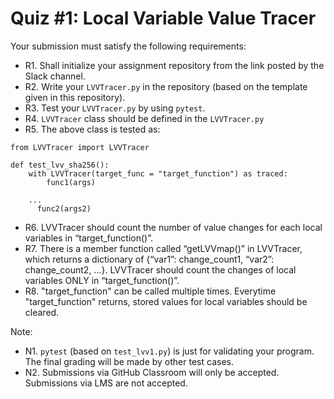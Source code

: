 # Quiz #1: Local Variable Value Tracer


Your submission must satisfy the following requirements:

* R1. Shall initialize your assignment repository from the link posted by the Slack channel.
* R2. Write your `LVVTracer.py` in the repository (based on the template given in this repository).
* R3. Test your `LVVTracer.py` by using `pytest`.
* R4. `LVVTracer` class should be defined in the `LVVTracer.py`
* R5. The above class is tested as:

```
from LVVTracer import LVVTracer

def test_lvv_sha256():
    with LVVTracer(target_func = "target_function") as traced:
        func1(args)

    ...  
	  func2(args2)
```

* R6. LVVTracer should count the number of value changes for each local variables in “target_function()”.
* R7. There is a member function called “getLVVmap()” in LVVTracer, which returns a dictionary of {“var1”: change_count1, “var2”: change_count2, …}.  LVVTracer should count the changes of local variables ONLY in “target_function()”.
* R8. "target_function" can be called multiple times. Everytime "target_function" returns, stored values for local variables should be cleared.



Note:

* N1. `pytest` (based on `test_lvv1.py`) is just for validating your program. The final grading will be made by other test cases.
* N2. Submissions via GitHub Classroom will only be accepted. Submissions via LMS are not accepted.
